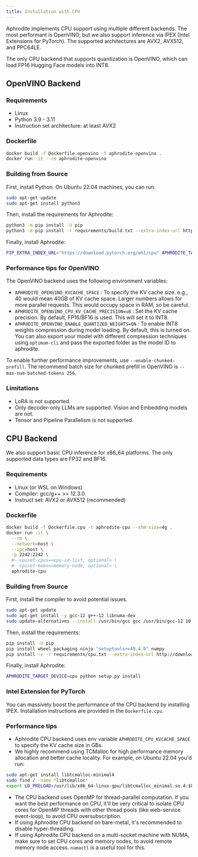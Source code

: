 ```yaml
---
title: Installation with CPU
---
```


Aphrodite implements CPU support using multiple different backends. The most performant is
OpenVINO, but we also support inference via IPEX (Intel Extensions for PyTorch). The supported architectures are AVX2, AVX512, and PPC64LE.

The only CPU backend that supports quantization is OpenVINO, which can load FP16 Hugging Face models into INT8.

## OpenVINO Backend

### Requirements
- Linux
- Python 3.9 - 3.11
- Instruction set architecture: at least AVX2

### Dockerfile
```sh
docker build -f Dockerfile.openvino -t aphrodite-openvino .
docker run -it --rm aphrodite-openvino
```

### Building from Source

First, install Python. On Ubuntu 22.04 machines, you can run:
```sh
sudo apt-get update
sudo apt-get install python3
```

Then, install the requirements for Aphrodite:
```sh
python3 -m pip install -U pip
python3 -m pip install -r requirements/build.txt --extra-index-url https://download.pytorch.org/whl/cpu
```

Finally, install Aphrodite:
```sh
PIP_EXTRA_INDEX_URL="https://download.pytorch.org/whl/cpu" APHRODITE_TARGET_DEVICE=openvino python3 -m pip install -e .
```

### Performance tips for OpenVINO

The OpenVINO backend uses the following environment variables:

- `APHRODITE_OPENVINO_KVCACHE_SPACE` : To specify the KV cache size. e.g., 40 would mean 40GB of KV cache space. Larger numbers allows for more parallel requests. This would occupy space in RAM, so be careful.
- `APHRODITE_OPENVINO_CPU_KV_CACHE_PRECISION=u8` : Set the KV cache precision. By default, FP16/BF16 is used. This will set it to INT8.
- `APHRODITE_OPENVINO_ENABLE_QUANTIZED_WEIGHTS=ON` : To enable INT8 weights compression during model loading. By default, this is turned on. You can also export your model with different compression techniques using `optimum-cli` and pass the exported folder as the model ID to aphrodite.

To enable further performance improvements, use `--enable-chunked-prefill`. The recommend batch size for chunked prefill in OpenVINO is `--max-num-batched-tokens 256`.

### Limitations

- LoRA is not supported.
- Only decoder-only LLMs are supported. Vision and Embedding models are not.
- Tensor and Pipeline Parallelism is not supported.


## CPU Backend
We also support basic CPU inference for x86_64 platforms. The only supported data types are FP32 and BF16.

### Requirements
- Linux (or WSL on Windows)
- Compiler: gcc/g++ >= 12.3.0
- Instruct set: AVX2 or AVX512 (recommended)

### Dockerfile
```sh
docker build -f Dockerfile.cpu -t aphrodite-cpu --shm-size=4g .
docker run -it \
  --rm \
  --network=host \
  --ipc=host \
  -p 2242:2242 \
  #--cpuset-cpus=<cpu-id-list, optional> \
  #--cpuset-mems=<memory-node, optional> \
  aphrodite-cpu
```

### Building from Source

First, install the compiler to avoid potential issues.

```sh
sudo apt-get update
sudo apt-get install -y gcc-12 g++-12 libnuma-dev
sudo update-alternatives --install /usr/bin/gcc gcc /usr/bin/gcc-12 10 --slave /usr/bin/g++ g++ /usr/bin/g++-12
```

Then, install the requirements:

```sh
pip install -U pip
pip install wheel packaging ninja "setuptools>=49.4.0" numpy
pip install -v -r requirements/cpu.txt --extra-index-url http://download.pytorch.org/whl/cpu
```

Finally, install Aphrodite:

```sh
APHRODITE_TARGET_DEVICE=cpu python setup.py install
```

### Intel Extension for PyTorch
You can massively boost the performance of the CPU backend by installing IPEX. Installation instructions are provided in the `Dockerfile.cpu`.

### Performance tips

- Aphrodite CPU backend uses env variable `APHRODITE_CPU_KVCACHE_SPACE` to specify the KV cache size in GBs.
- We highly recommend using TCMalloc for high performance memory allocation and better cache locality. For example, on Ubuntu 22.04 you'd run:

```sh
sudo apt-get install libtcmalloc-minimal4
sudo find / -name *libtcmalloc*
export LD_PRELOAD=/usr/lib/x86_64-linux-gpu/libtcmalloc_minimal.so.4:$LD_PRELOAD
```
- The CPU backend uses OpenMP for thread-parallel computation. If you want the best performance on CPU, it'll be very critical to isolate CPU cores for OpenMP threads with other thread pools (like web-service event-loop), to avoid CPU oversubscription.
- If using Aphrodite CPU backend on bare-metal, it's recommended to disable hyper-threading.
- If using Aphrodite CPU backend on a multi-socket machine with NUMA, make sure to set CPU cores and memory nodes, to avoid remote memory node access. `numactl` is a useful tool for this.